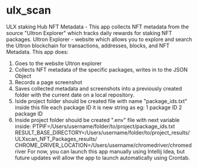 # ulx_scan
ULX staking Hub NFT Metadata - This app collects NFT metadata from the source "Ultron Explorer" which tracks daily rewards for staking NFT packages.
Ultron Explorer - website which allows you to explore and search the Ultron blockchain for transactions, addresses, blocks, and NFT Metadata.
This app does:
1. Goes to the website Ultron explorer
2. Collects NFT metadata of the specific packages, writes in to the JSON Object
3. Records a page screenshot
4. Saves collected metadata and screenshots into a previously created folder with the current date on a local repository.
5. Iside project folder should be created file with name "package_ids.txt" inside this file each package ID it is new string
as eg: 
   1 package ID
   2 package ID
6. Inside project folder should be created ".env" file with next variable inside:
   PTPIF=/Users/username/folder/to/project/package_ids.txt
   RESULT_BASE_DIRECTORY=/Users/username/folder/to/project_results/ULXscan_NFT_Packages_results/
   CHROME_DRIVER_LOCATION=/Users/username/chromedriver/chromedriver
For now, you can launch this app manually using Intellij Idea, but future updates will allow the app to launch automatically using Crontab.